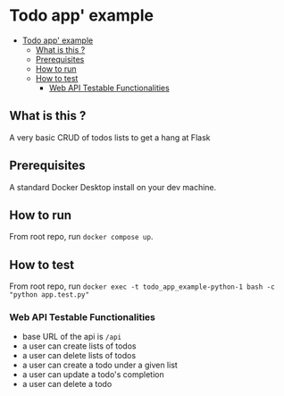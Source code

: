 # Todo app' example

<!-- TOC -->

- [Todo app' example](#todo-app-example)
    - [What is this ?](#what-is-this-)
    - [Prerequisites](#prerequisites)
    - [How to run](#how-to-run)
    - [How to test](#how-to-test)
        - [Web API Testable Functionalities](#web-api-testable-functionalities)

<!-- /TOC -->

## What is this ?

A very basic CRUD of todos lists to get a hang at Flask

## Prerequisites

A standard Docker Desktop install on your dev machine.

## How to run

From root repo, run `docker compose up`.

## How to test

From root repo, run `docker exec -t todo_app_example-python-1 bash -c "python app.test.py"`

### Web API Testable Functionalities

- base URL of the api is `/api`
- a user can create lists of todos
- a user can delete lists of todos
- a user can create a todo under a given list
- a user can update a todo's completion
- a user can delete a todo
